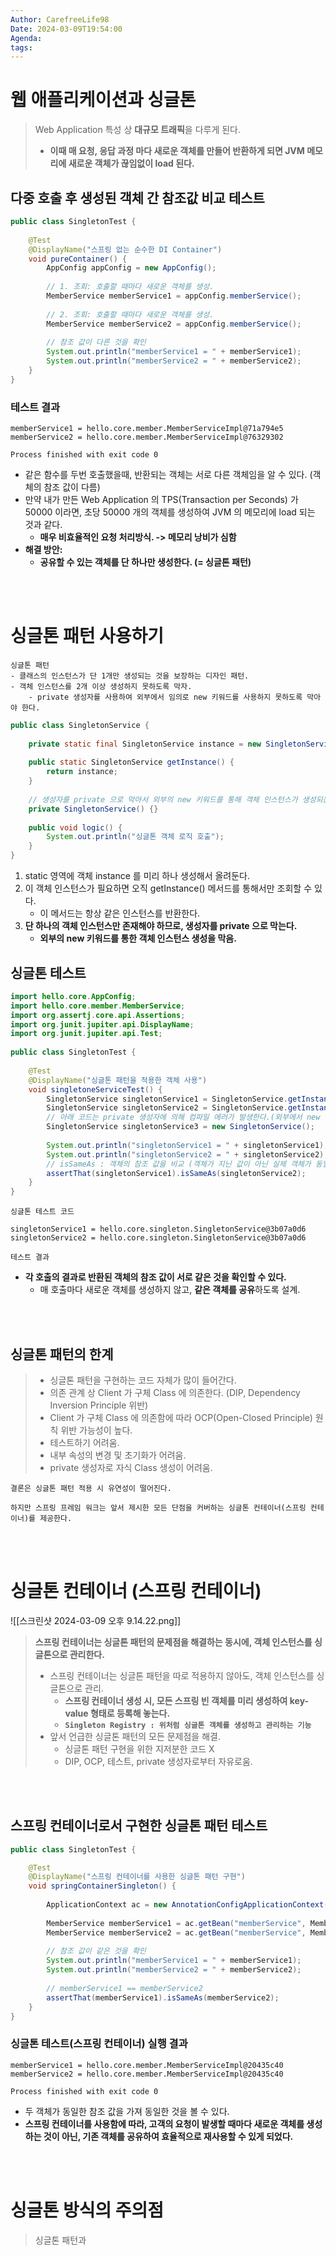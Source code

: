 ```yaml
---
Author: CarefreeLife98
Date: 2024-03-09T19:54:00
Agenda: 
tags:
---
```

# 웹 애플리케이션과 싱글톤
> Web Application 특성 상 **대규모 트래픽**을 다루게 된다.
> - **이때 매 요청, 응답 과정 마다 새로운 객체를 만들어 반환하게 되면 JVM 메모리에 새로운 객체가 끊임없이 load 된다.**

## 다중 호출 후 생성된 객체 간 참조값 비교 테스트
```java
public class SingletonTest {  
  
    @Test  
    @DisplayName("스프링 없는 순수한 DI Container")  
    void pureContainer() {  
        AppConfig appConfig = new AppConfig();  
  
        // 1. 조회: 호출할 때마다 새로운 객체를 생성.  
        MemberService memberService1 = appConfig.memberService();  
  
        // 2. 조회: 호출할 때마다 새로운 객체를 생성.  
        MemberService memberService2 = appConfig.memberService();  
  
        // 참조 값이 다른 것을 확인  
        System.out.println("memberService1 = " + memberService1);  
        System.out.println("memberService2 = " + memberService2);  
    }  
}
```

### 테스트 결과
```
memberService1 = hello.core.member.MemberServiceImpl@71a794e5
memberService2 = hello.core.member.MemberServiceImpl@76329302

Process finished with exit code 0
```
- 같은 함수를 두번 호출했을때, 반환되는 객체는 서로 다른 객체임을 알 수 있다. (객체의 참조 값이 다름)
- 만약 내가 만든 Web Application 의 TPS(Transaction per Seconds) 가 50000 이라면, 초당 50000 개의 객체를 생성하여 JVM 의 메모리에 load 되는 것과 같다.
	- **매우 비효율적인 요청 처리방식. -> 메모리 낭비가 심함**
- **해결 방안:**
	- **공유할 수 있는 객체를 단 하나만 생성한다. (= 싱글톤 패턴)**

<br><br>

# 싱글톤 패턴 사용하기

```
싱글톤 패턴
- 클래스의 인스턴스가 단 1개만 생성되는 것을 보장하는 디자인 패턴.
- 객체 인스턴스를 2개 이상 생성하지 못하도록 막자.
	- private 생성자를 사용하여 외부에서 임의로 new 키워드를 사용하지 못하도록 막아야 한다.
```

```java
public class SingletonService {  
  
    private static final SingletonService instance = new SingletonService();  
  
    public static SingletonService getInstance() {  
        return instance;  
    }  
  
    // 생성자를 private 으로 막아서 외부의 new 키워드를 통해 객체 인스턴스가 생성되는 것을 막는다.  
    private SingletonService() {}  
  
    public void logic() {  
        System.out.println("싱글톤 객체 로직 호출");  
    }  
}
```
1. static 영역에 객체 instance 를 미리 하나 생성해서 올려둔다.
2. 이 객체 인스턴스가 필요하면 오직 getInstance() 메서드를 통해서만 조회할 수 있다.
	- 이 메서드는 항상 같은 인스턴스를 반환한다.
3. **단 하나의 객체 인스턴스만 존재해야 하므로, 생성자를 private 으로 막는다.**
	- **외부의 new 키워드를 통한 객체 인스턴스 생성을 막음.**

## 싱글톤 테스트

```java
import hello.core.AppConfig;  
import hello.core.member.MemberService;  
import org.assertj.core.api.Assertions;  
import org.junit.jupiter.api.DisplayName;  
import org.junit.jupiter.api.Test;  
  
public class SingletonTest {  
  
    @Test  
    @DisplayName("싱글톤 패턴을 적용한 객체 사용")  
    void singletoneServiceTest() {  
        SingletonService singletonService1 = SingletonService.getInstance();  
        SingletonService singletonService2 = SingletonService.getInstance();  
	    // 아래 코드는 private 생성자에 의해 컴파일 에러가 발생한다.(외부에서 new 키워드를 사용하여 새로운 instance 생성을 제한)
	    SingletonService singletonService3 = new SingletonService();
  
        System.out.println("singletonService1 = " + singletonService1);  
        System.out.println("singletonService2 = " + singletonService2);
        // isSameAs : 객체의 참조 값을 비교 (객체가 지닌 값이 아닌 실제 객체가 동일한 메모리 위치에 존재하는지 확인)
        assertThat(singletonService1).isSameAs(singletonService2);  
    }  
}
```
`싱글톤 테스트 코드`

```
singletonService1 = hello.core.singleton.SingletonService@3b07a0d6
singletonService2 = hello.core.singleton.SingletonService@3b07a0d6
```
`테스트 결과`

- **각 호출의 결과로 반환된 객체의 참조 값이 서로 같은 것을 확인할 수 있다.**
	- 매 호출마다 새로운 객체를 생성하지 않고, **같은 객체를 공유**하도록 설계.

<br><br>
## 싱글톤 패턴의 한계
> - 싱글톤 패턴을 구현하는 코드 자체가 많이 들어간다.
> - 의존 관계 상 Client 가 구체 Class 에 의존한다. (DIP, Dependency Inversion Principle 위반)
> - Client 가 구체 Class 에 의존함에 따라 OCP(Open-Closed Principle) 원칙 위반 가능성이 높다.
> - 테스트하기 어려움.
> - 내부 속성의 변경 및 초기화가 어려움.
> - private 생성자로 자식 Class 생성이 어려움.

```
결론은 싱글톤 패턴 적용 시 유연성이 떨어진다.

하지만 스프링 프레임 워크는 앞서 제시한 모든 단점을 커버하는 싱글톤 컨테이너(스프링 컨테이너)를 제공한다.
```

<br><br>

# 싱글톤 컨테이너 (스프링 컨테이너)

![[스크린샷 2024-03-09 오후 9.14.22.png]]
> **스프링 컨테이너는 싱글톤 패턴의 문제점을 해결하는 동시에, 객체 인스턴스를 싱글톤으로 관리한다.**
> - 스프링 컨테이너는 싱글톤 패턴을 따로 적용하지 않아도, 객체 인스턴스를 싱글톤으로 관리.
> 	- **스프링 컨테이너 생성 시, 모든 스프링 빈 객체를 미리 생성하여 key-value 형태로 등록해 놓는다.**
> 	- **`Singleton Registry : 위처럼 싱글톤 객체를 생성하고 관리하는 기능`**
> - 앞서 언급한 싱글톤 패턴의 모든 문제점을 해결.
> 	- 싱글톤 패턴 구현을 위한 지저분한 코드 X
> 	- DIP, OCP, 테스트, private 생성자로부터 자유로움.

<br><br>
## 스프링 컨테이너로서 구현한 싱글톤 패턴 테스트

```java
public class SingletonTest {

	@Test  
	@DisplayName("스프링 컨테이너를 사용한 싱글톤 패턴 구현")  
	void springContainerSingleton() {  
	  
	    ApplicationContext ac = new AnnotationConfigApplicationContext(AppConfig.class);  
	  
	    MemberService memberService1 = ac.getBean("memberService", MemberService.class);  
	    MemberService memberService2 = ac.getBean("memberService", MemberService.class);  
	  
	    // 참조 값이 같은 것을 확인  
	    System.out.println("memberService1 = " + memberService1);  
	    System.out.println("memberService2 = " + memberService2);  
	  
	    // memberService1 == memberService2  
	    assertThat(memberService1).isSameAs(memberService2);  
	}
}
```

### 싱글톤 테스트(스프링 컨테이너) 실행 결과

```
memberService1 = hello.core.member.MemberServiceImpl@20435c40
memberService2 = hello.core.member.MemberServiceImpl@20435c40

Process finished with exit code 0
```
- 두 객체가 동일한 참조 값을 가져 동일한 것을 볼 수 있다.
- **스프링 컨테이너를 사용함에 따라, 고객의 요청이 발생할 때마다 새로운 객체를 생성하는 것이 아닌, 기존 객체를 공유하여 효율적으로 재사용할 수 있게 되었다.**

<br><br>

# 싱글톤 방식의 주의점
> 싱글톤 패턴과